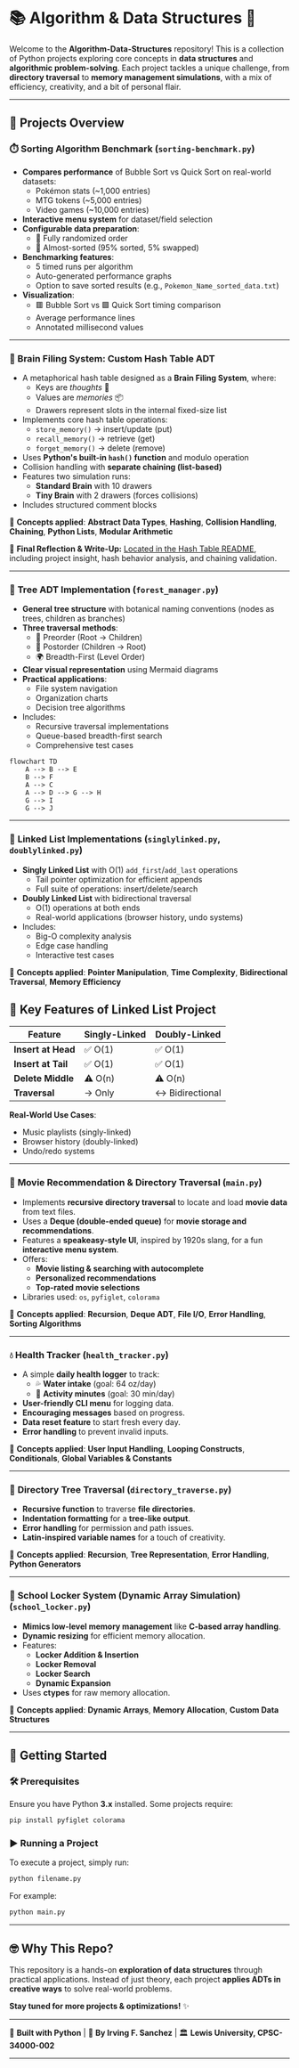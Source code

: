 # 📚 Algorithm & Data Structures 🚀

Welcome to the **Algorithm-Data-Structures** repository! This is a collection of Python projects exploring core concepts in **data structures** and **algorithmic problem-solving**. Each project tackles a unique challenge, from **directory traversal** to **memory management simulations**, with a mix of efficiency, creativity, and a bit of personal flair.

---

## 📌 Projects Overview

### ⏱️ **Sorting Algorithm Benchmark** (`sorting-benchmark.py`)

- **Compares performance** of Bubble Sort vs Quick Sort on real-world datasets:
  - Pokémon stats (~1,000 entries)
  - MTG tokens (~5,000 entries)
  - Video games (~10,000 entries)
- **Interactive menu system** for dataset/field selection
- **Configurable data preparation**:
  - 🎲 Fully randomized order
  - 🔄 Almost-sorted (95% sorted, 5% swapped)
- **Benchmarking features**:
  - 5 timed runs per algorithm
  - Auto-generated performance graphs
  - Option to save sorted results (e.g., `Pokemon_Name_sorted_data.txt`)
- **Visualization**:
  - 🟥 Bubble Sort vs 🟩 Quick Sort timing comparison
  - Average performance lines
  - Annotated millisecond values

---

### 🧠 Brain Filing System: Custom Hash Table ADT

- A metaphorical hash table designed as a **Brain Filing System**, where:
  - Keys are *thoughts* 🧠
  - Values are *memories* 📦
  - Drawers represent slots in the internal fixed-size list
- Implements core hash table operations:
  - `store_memory()` → insert/update (put)
  - `recall_memory()` → retrieve (get)
  - `forget_memory()` → delete (remove)
- Uses **Python's built-in `hash()` function** and modulo operation
- Collision handling with **separate chaining (list-based)**
- Features two simulation runs:
  - **Standard Brain** with 10 drawers
  - **Tiny Brain** with 2 drawers (forces collisions)
- Includes structured comment blocks

📌 **Concepts applied**: **Abstract Data Types**, **Hashing**, **Collision Handling**, **Chaining**, **Python Lists**, **Modular Arithmetic**

🧾 **Final Reflection & Write-Up:** [Located in the Hash Table README](./Hash-Table/README.md), including project insight, hash behavior analysis, and chaining validation.

---

### 🌳 **Tree ADT Implementation** (`forest_manager.py`)

- **General tree structure** with botanical naming conventions (nodes as trees, children as branches)
- **Three traversal methods**:
  - 🌱 Preorder (Root → Children)
  - 🍂 Postorder (Children → Root)
  - 🌍 Breadth-First (Level Order)
- **Clear visual representation** using Mermaid diagrams
- **Practical applications**:
  - File system navigation
  - Organization charts
  - Decision tree algorithms
- Includes:
  - Recursive traversal implementations
  - Queue-based breadth-first search
  - Comprehensive test cases
  
```mermaid
flowchart TD
    A --> B --> E
    B --> F
    A --> C
    A --> D --> G --> H
    G --> I
    G --> J
```

---

### 🔗 **Linked List Implementations** (`singlylinked.py`, `doublylinked.py`)

- **Singly Linked List** with O(1) `add_first`/`add_last` operations
  - Tail pointer optimization for efficient appends
  - Full suite of operations: insert/delete/search
- **Doubly Linked List** with bidirectional traversal
  - O(1) operations at both ends
  - Real-world applications (browser history, undo systems)
- Includes:
  - Big-O complexity analysis
  - Edge case handling
  - Interactive test cases

📌 **Concepts applied**: **Pointer Manipulation**, **Time Complexity**, **Bidirectional Traversal**, **Memory Efficiency**

## 🚀 Key Features of Linked List Project

| Feature          | Singly-Linked | Doubly-Linked |
|------------------|---------------|---------------|
| **Insert at Head** | ✅ O(1)       | ✅ O(1)       |
| **Insert at Tail** | ✅ O(1)       | ✅ O(1)       |
| **Delete Middle**  | ⚠️ O(n)      | ⚠️ O(n)      |
| **Traversal**      | → Only        | ↔ Bidirectional |

**Real-World Use Cases**:

- Music playlists (singly-linked)
- Browser history (doubly-linked)
- Undo/redo systems

---

### 🎥 **Movie Recommendation & Directory Traversal** (`main.py`)

- Implements **recursive directory traversal** to locate and load **movie data** from text files.
- Uses a **Deque (double-ended queue)** for **movie storage and recommendations**.
- Features a **speakeasy-style UI**, inspired by 1920s slang, for a fun **interactive menu system**.
- Offers:
  - **Movie listing & searching with autocomplete**
  - **Personalized recommendations**
  - **Top-rated movie selections**
- Libraries used: `os`, `pyfiglet`, `colorama`

📌 **Concepts applied**: **Recursion**, **Deque ADT**, **File I/O**, **Error Handling**, **Sorting Algorithms**

---

### 💧 **Health Tracker** (`health_tracker.py`)

- A simple **daily health logger** to track:
  - 💦 **Water intake** (goal: 64 oz/day)
  - 🏃 **Activity minutes** (goal: 30 min/day)
- **User-friendly CLI menu** for logging data.
- **Encouraging messages** based on progress.
- **Data reset feature** to start fresh every day.
- **Error handling** to prevent invalid inputs.

📌 **Concepts applied**: **User Input Handling**, **Looping Constructs**, **Conditionals**, **Global Variables & Constants**

---

### 📂 **Directory Tree Traversal** (`directory_traverse.py`)

- **Recursive function** to traverse **file directories**.
- **Indentation formatting** for a **tree-like output**.
- **Error handling** for permission and path issues.
- **Latin-inspired variable names** for a touch of creativity.

📌 **Concepts applied**: **Recursion**, **Tree Representation**, **Error Handling**, **Python Generators**

---

### 🔑 **School Locker System (Dynamic Array Simulation)** (`school_locker.py`)

- **Mimics low-level memory management** like **C-based array handling**.
- **Dynamic resizing** for efficient memory allocation.
- Features:
  - **Locker Addition & Insertion**
  - **Locker Removal**
  - **Locker Search**
  - **Dynamic Expansion**
- Uses **ctypes** for raw memory allocation.

📌 **Concepts applied**: **Dynamic Arrays**, **Memory Allocation**, **Custom Data Structures**

---

## 🚀 **Getting Started**

### 🛠 Prerequisites

Ensure you have Python **3.x** installed. Some projects require:

```bash
pip install pyfiglet colorama
```

### ▶ **Running a Project**

To execute a project, simply run:

```bash
python filename.py
```

For example:

```bash
python main.py
```

---

## 🤓 **Why This Repo?**

This repository is a hands-on **exploration of data structures** through practical applications. Instead of just theory, each project **applies ADTs in creative ways** to solve real-world problems.

**Stay tuned for more projects & optimizations!** ✨

---

🎯 **Built with Python** | 🧠 **By Irving F. Sanchez** | 🏛 **Lewis University, CPSC-34000-002**

---
